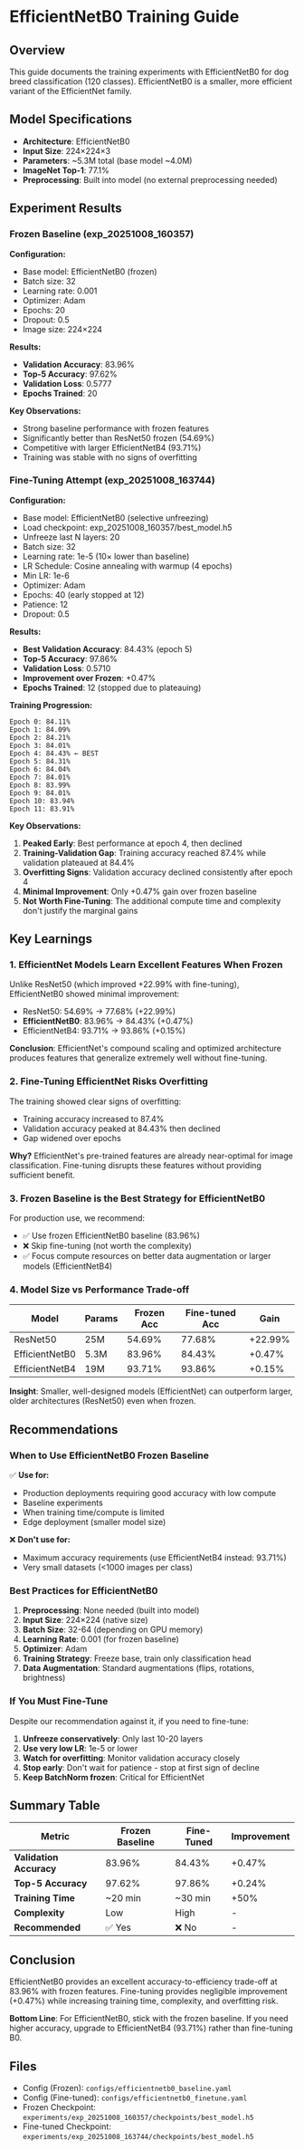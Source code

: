 # EfficientNetB0 Training Guide

## Overview

This guide documents the training experiments with EfficientNetB0 for dog breed classification (120 classes). EfficientNetB0 is a smaller, more efficient variant of the EfficientNet family.

## Model Specifications

- **Architecture**: EfficientNetB0
- **Input Size**: 224×224×3
- **Parameters**: ~5.3M total (base model ~4.0M)
- **ImageNet Top-1**: 77.1%
- **Preprocessing**: Built into model (no external preprocessing needed)

## Experiment Results

### Frozen Baseline (exp_20251008_160357)

**Configuration:**
- Base model: EfficientNetB0 (frozen)
- Batch size: 32
- Learning rate: 0.001
- Optimizer: Adam
- Epochs: 20
- Dropout: 0.5
- Image size: 224×224

**Results:**
- **Validation Accuracy**: 83.96%
- **Top-5 Accuracy**: 97.62%
- **Validation Loss**: 0.5777
- **Epochs Trained**: 20

**Key Observations:**
- Strong baseline performance with frozen features
- Significantly better than ResNet50 frozen (54.69%)
- Competitive with larger EfficientNetB4 (93.71%)
- Training was stable with no signs of overfitting

### Fine-Tuning Attempt (exp_20251008_163744)

**Configuration:**
- Base model: EfficientNetB0 (selective unfreezing)
- Load checkpoint: exp_20251008_160357/best_model.h5
- Unfreeze last N layers: 20
- Batch size: 32
- Learning rate: 1e-5 (10× lower than baseline)
- LR Schedule: Cosine annealing with warmup (4 epochs)
- Min LR: 1e-6
- Optimizer: Adam
- Epochs: 40 (early stopped at 12)
- Patience: 12
- Dropout: 0.5

**Results:**
- **Best Validation Accuracy**: 84.43% (epoch 5)
- **Top-5 Accuracy**: 97.86%
- **Validation Loss**: 0.5710
- **Improvement over Frozen**: +0.47%
- **Epochs Trained**: 12 (stopped due to plateauing)

**Training Progression:**
```
Epoch 0: 84.11%
Epoch 1: 84.09%
Epoch 2: 84.21%
Epoch 3: 84.01%
Epoch 4: 84.43% ← BEST
Epoch 5: 84.31%
Epoch 6: 84.04%
Epoch 7: 84.01%
Epoch 8: 83.99%
Epoch 9: 84.01%
Epoch 10: 83.94%
Epoch 11: 83.91%
```

**Key Observations:**
1. **Peaked Early**: Best performance at epoch 4, then declined
2. **Training-Validation Gap**: Training accuracy reached 87.4% while validation plateaued at 84.4%
3. **Overfitting Signs**: Validation accuracy declined consistently after epoch 4
4. **Minimal Improvement**: Only +0.47% gain over frozen baseline
5. **Not Worth Fine-Tuning**: The additional compute time and complexity don't justify the marginal gains

## Key Learnings

### 1. EfficientNet Models Learn Excellent Features When Frozen

Unlike ResNet50 (which improved +22.99% with fine-tuning), EfficientNetB0 showed minimal improvement:
- ResNet50: 54.69% → 77.68% (+22.99%)
- **EfficientNetB0**: 83.96% → 84.43% (+0.47%)
- EfficientNetB4: 93.71% → 93.86% (+0.15%)

**Conclusion**: EfficientNet's compound scaling and optimized architecture produces features that generalize extremely well without fine-tuning.

### 2. Fine-Tuning EfficientNet Risks Overfitting

The training showed clear signs of overfitting:
- Training accuracy increased to 87.4%
- Validation accuracy peaked at 84.43% then declined
- Gap widened over epochs

**Why?** EfficientNet's pre-trained features are already near-optimal for image classification. Fine-tuning disrupts these features without providing sufficient benefit.

### 3. Frozen Baseline is the Best Strategy for EfficientNetB0

For production use, we recommend:
- ✅ Use frozen EfficientNetB0 baseline (83.96%)
- ❌ Skip fine-tuning (not worth the complexity)
- ✅ Focus compute resources on better data augmentation or larger models (EfficientNetB4)

### 4. Model Size vs Performance Trade-off

| Model | Params | Frozen Acc | Fine-tuned Acc | Gain |
|-------|--------|------------|----------------|------|
| ResNet50 | 25M | 54.69% | 77.68% | +22.99% |
| EfficientNetB0 | 5.3M | 83.96% | 84.43% | +0.47% |
| EfficientNetB4 | 19M | 93.71% | 93.86% | +0.15% |

**Insight**: Smaller, well-designed models (EfficientNet) can outperform larger, older architectures (ResNet50) even when frozen.

## Recommendations

### When to Use EfficientNetB0 Frozen Baseline

✅ **Use for:**
- Production deployments requiring good accuracy with low compute
- Baseline experiments
- When training time/compute is limited
- Edge deployment (smaller model size)

❌ **Don't use for:**
- Maximum accuracy requirements (use EfficientNetB4 instead: 93.71%)
- Very small datasets (<1000 images per class)

### Best Practices for EfficientNetB0

1. **Preprocessing**: None needed (built into model)
2. **Input Size**: 224×224 (native size)
3. **Batch Size**: 32-64 (depending on GPU memory)
4. **Learning Rate**: 0.001 (for frozen baseline)
5. **Optimizer**: Adam
6. **Training Strategy**: Freeze base, train only classification head
7. **Data Augmentation**: Standard augmentations (flips, rotations, brightness)

### If You Must Fine-Tune

Despite our recommendation against it, if you need to fine-tune:

1. **Unfreeze conservatively**: Only last 10-20 layers
2. **Use very low LR**: 1e-5 or lower
3. **Watch for overfitting**: Monitor validation accuracy closely
4. **Stop early**: Don't wait for patience - stop at first sign of decline
5. **Keep BatchNorm frozen**: Critical for EfficientNet

## Summary Table

| Metric | Frozen Baseline | Fine-Tuned | Improvement |
|--------|----------------|------------|-------------|
| **Validation Accuracy** | 83.96% | 84.43% | +0.47% |
| **Top-5 Accuracy** | 97.62% | 97.86% | +0.24% |
| **Training Time** | ~20 min | ~30 min | +50% |
| **Complexity** | Low | High | - |
| **Recommended** | ✅ Yes | ❌ No | - |

## Conclusion

EfficientNetB0 provides an excellent accuracy-to-efficiency trade-off at 83.96% with frozen features. Fine-tuning provides negligible improvement (+0.47%) while increasing training time, complexity, and overfitting risk.

**Bottom Line**: For EfficientNetB0, stick with the frozen baseline. If you need higher accuracy, upgrade to EfficientNetB4 (93.71%) rather than fine-tuning B0.

## Files

- Config (Frozen): `configs/efficientnetb0_baseline.yaml`
- Config (Fine-tuned): `configs/efficientnetb0_finetune.yaml`
- Frozen Checkpoint: `experiments/exp_20251008_160357/checkpoints/best_model.h5`
- Fine-tuned Checkpoint: `experiments/exp_20251008_163744/checkpoints/best_model.h5`
